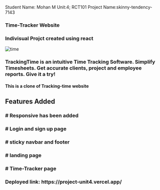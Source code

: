 Student Name: Mohan M
Unit:4;
RCT101
Project Name:skinny-tendency-7143


### Time-Tracker Website 

<h3>Indivisual Projct created using react </h3>

<p>
  <img src="https://i.ibb.co/1LRKz2d/Time-Tracker.png" alt="time"/>
</p>

<h3>TrackingTime is an intuitive Time Tracking Software. Simplify Timesheets. Get accurate clients, project and employee reports. Give it a try!</h3>

<h4> This is a clone of Tracking-time website</h4>

<h2>Features Added</h2>

<h3># Responsive has been added</h3>
<h3># Login and sign up page</h3>
<h3># sticky navbar and footer</h3>
<h3># landing page</h3>
<h3># Time-Tracker page</h3>

<p>
<h3>Deployed link: https://project-unit4.vercel.app/</h3>
</p>

